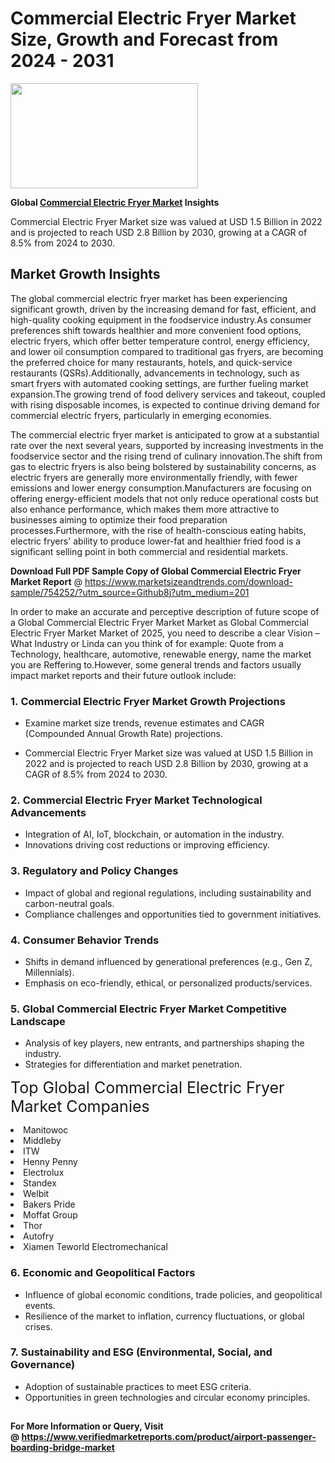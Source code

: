 <H1>Commercial Electric Fryer Market Size, Growth and Forecast from 2024 - 2031</H1><img class="aligncenter size-medium wp-image-584254" src="https://thirdeyenews.in/wp-content/uploads/2024/09/Global-Market-Research-300x168.jpeg" alt="" width="300" height="168" /><p><strong>Global&nbsp;<a href="https://www.marketsizeandtrends.com/download-sample/754252/?utm_source=Github8j?utm_medium=201">Commercial Electric Fryer Market</a> Insights</strong></p><p>Commercial Electric Fryer Market size was valued at USD 1.5 Billion in 2022 and is projected to reach USD 2.8 Billion by 2030, growing at a CAGR of 8.5% from 2024 to 2030.</p><p><h2>Market Growth Insights</h2> <p>The global commercial electric fryer market has been experiencing significant growth, driven by the increasing demand for fast, efficient, and high-quality cooking equipment in the foodservice industry.As consumer preferences shift towards healthier and more convenient food options, electric fryers, which offer better temperature control, energy efficiency, and lower oil consumption compared to traditional gas fryers, are becoming the preferred choice for many restaurants, hotels, and quick-service restaurants (QSRs).Additionally, advancements in technology, such as smart fryers with automated cooking settings, are further fueling market expansion.The growing trend of food delivery services and takeout, coupled with rising disposable incomes, is expected to continue driving demand for commercial electric fryers, particularly in emerging economies.</p> <p>The commercial electric fryer market is anticipated to grow at a substantial rate over the next several years, supported by increasing investments in the foodservice sector and the rising trend of culinary innovation.The shift from gas to electric fryers is also being bolstered by sustainability concerns, as electric fryers are generally more environmentally friendly, with fewer emissions and lower energy consumption.Manufacturers are focusing on offering energy-efficient models that not only reduce operational costs but also enhance performance, which makes them more attractive to businesses aiming to optimize their food preparation processes.Furthermore, with the rise of health-conscious eating habits, electric fryers' ability to produce lower-fat and healthier fried food is a significant selling point in both commercial and residential markets.</p><p><span class=""><strong>Download Full PDF Sample Copy of Global Commercial Electric Fryer Market Report</strong> @ <a href="https://www.marketsizeandtrends.com/download-sample/754252/?utm_source=Github8j?utm_medium=201" target="_blank">https://www.marketsizeandtrends.com/download-sample/754252/?utm_source=Github8j?utm_medium=201</a></span></p><p>In order to make an accurate and perceptive description of future scope of a Global&nbsp;Commercial Electric Fryer Market Market as Global&nbsp;Commercial Electric Fryer Market Market of 2025, you need to describe a clear Vision &ndash; What Industry or Linda can you think of for example: Quote from a Technology, healthcare, automotive, renewable energy, name the market you are Reffering to.However, some general trends and factors usually impact market reports and their future outlook include:</p><h3>1.&nbsp;<strong>Commercial Electric Fryer Market Growth Projections</strong></h3><ul><li>Examine market size trends, revenue estimates and CAGR (Compounded Annual Growth Rate) projections.</li><li><p>Commercial Electric Fryer Market size was valued at USD 1.5 Billion in 2022 and is projected to reach USD 2.8 Billion by 2030, growing at a CAGR of 8.5% from 2024 to 2030.</p></li></ul><h3>2.&nbsp;<strong>Commercial Electric Fryer Market Technological Advancements</strong></h3><ul><li>Integration of AI, IoT, blockchain, or automation in the industry.</li><li>Innovations driving cost reductions or improving efficiency.</li></ul><h3>3.&nbsp;<strong>Regulatory and Policy Changes</strong></h3><ul><li>Impact of global and regional regulations, including sustainability and carbon-neutral goals.</li><li>Compliance challenges and opportunities tied to government initiatives.</li></ul><h3>4.&nbsp;<strong>Consumer Behavior Trends</strong></h3><ul><li>Shifts in demand influenced by generational preferences (e.g., Gen Z, Millennials).</li><li>Emphasis on eco-friendly, ethical, or personalized products/services.</li></ul><h3>5.&nbsp;<strong>Global Commercial Electric Fryer Market Competitive Landscape</strong></h3><ul><li>Analysis of key players, new entrants, and partnerships shaping the industry.</li><li>Strategies for differentiation and market penetration.</li></ul><p data-pm-slice="1 1 []"><span style="color: inherit; font-family: inherit; font-size: 25px;">Top Global Commercial Electric Fryer Market Companies</span></p><div class="" data-test-id=""><p><li>Manitowoc</li><li> Middleby</li><li> ITW</li><li> Henny Penny</li><li> Electrolux</li><li> Standex</li><li> Welbit</li><li> Bakers Pride</li><li> Moffat Group</li><li> Thor</li><li> Autofry</li><li> Xiamen Teworld Electromechanical</li></p></div><h3>6.&nbsp;<strong>Economic and Geopolitical Factors</strong></h3><ul><li>Influence of global economic conditions, trade policies, and geopolitical events.</li><li>Resilience of the market to inflation, currency fluctuations, or global crises.</li></ul><h3>7.&nbsp;<strong>Sustainability and ESG (Environmental, Social, and Governance)</strong></h3><ul><li>Adoption of sustainable practices to meet ESG criteria.</li><li>Opportunities in green technologies and circular economy principles.</li></ul><h2><strong style="font-size: 14px;">For More Information or Query, Visit @&nbsp;</strong><a style="background-color: #ffffff; font-size: 14px;" href="https://www.marketsizeandtrends.com/report/commercial-electric-fryer-market/" target="_blank">https://www.verifiedmarketreports.com/product/airport-passenger-boarding-bridge-market</a></h2>
